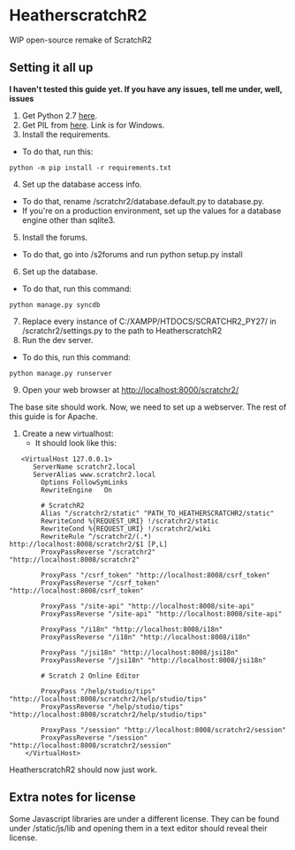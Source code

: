 # HeatherscratchR2
WIP open-source remake of ScratchR2

## Setting it all up
**I haven't tested this guide yet. If you have any issues, tell me under, well, issues**
1. Get Python 2.7 [here](https://www.python.org/downloads/release/python-2718/).
2. Get PIL from [here](https://github.com/lightkeeper/lswindows-lib/blob/master/amd64/python/PIL-1.1.7.win-amd64-py2.7.exe?raw=true). Link is for Windows.
3. Install the requirements.
  - To do that, run this:
```
python -m pip install -r requirements.txt
```
4. Set up the database access info.
  - To do that, rename /scratchr2/database.default.py to database.py.
  - If you're on a production environment, set up the values for a database engine other than sqlite3.
5. Install the forums.
  - To do that, go into /s2forums and run python setup.py install
6. Set up the database.
  - To do that, run this command:
```
python manage.py syncdb
```
7. Replace every instance of C:/XAMPP/HTDOCS/SCRATCHR2_PY27/ in /scratchr2/settings.py to the path to HeatherscratchR2
8. Run the dev server.
  - To do this, run this command:
```
python manage.py runserver
```
9. Open your web browser at [http://localhost:8000/scratchr2/](http://localhost:8000/scratchr2/)

The base site should work. Now, we need to set up a webserver. The rest of this guide is for Apache.

1. Create a new virtualhost:
   - It should look like this:
```
   <VirtualHost 127.0.0.1>
      ServerName scratchr2.local
      ServerAlias www.scratchr2.local
		Options FollowSymLinks
		RewriteEngine   On
		
		# ScratchR2
		Alias "/scratchr2/static" "PATH_TO_HEATHERSCRATCHR2/static"
		RewriteCond %{REQUEST_URI} !/scratchr2/static
		RewriteCond %{REQUEST_URI} !/scratchr2/wiki
		RewriteRule ^/scratchr2/(.*) http://localhost:8008/scratchr2/$1 [P,L]
		ProxyPassReverse "/scratchr2" "http://localhost:8008/scratchr2"
		
		ProxyPass "/csrf_token" "http://localhost:8008/csrf_token"
		ProxyPassReverse "/csrf_token" "http://localhost:8008/csrf_token"
		
		ProxyPass "/site-api" "http://localhost:8008/site-api"
		ProxyPassReverse "/site-api" "http://localhost:8008/site-api"
		
		ProxyPass "/i18n" "http://localhost:8008/i18n"
		ProxyPassReverse "/i18n" "http://localhost:8008/i18n"
		
		ProxyPass "/jsi18n" "http://localhost:8008/jsi18n"
		ProxyPassReverse "/jsi18n" "http://localhost:8008/jsi18n"
		
		# Scratch 2 Online Editor
		
		ProxyPass "/help/studio/tips" "http://localhost:8008/scratchr2/help/studio/tips"
		ProxyPassReverse "/help/studio/tips" "http://localhost:8008/scratchr2/help/studio/tips"
		
		ProxyPass "/session" "http://localhost:8008/scratchr2/session"
		ProxyPassReverse "/session" "http://localhost:8008/scratchr2/session"
    </VirtualHost>

```
HeatherscratchR2 should now just work.

## Extra notes for license
Some Javascript libraries are under a different license. They can be found under /static/js/lib and opening them in a text editor should reveal their license.
